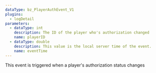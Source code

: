 ```yaml
---
dataType: bz_PlayerAuthEvent_V1
plugins:
  - logDetail
parameters:
  - dataType: int
    description: The ID of the player who's authorization changed
    name: playerID
  - dataType: double
    description: This value is the local server time of the event.
    name: eventTime
---
```


This event is triggered when a player's authorization status changes
